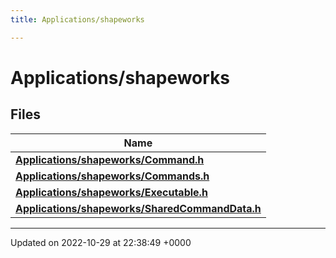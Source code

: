 ```yaml
---
title: Applications/shapeworks

---
```


# Applications/shapeworks



## Files

| Name           |
| -------------- |
| **[Applications/shapeworks/Command.h](../Files/Command_8h.md#file-command.h)**  |
| **[Applications/shapeworks/Commands.h](../Files/Commands_8h.md#file-commands.h)**  |
| **[Applications/shapeworks/Executable.h](../Files/Executable_8h.md#file-executable.h)**  |
| **[Applications/shapeworks/SharedCommandData.h](../Files/SharedCommandData_8h.md#file-sharedcommanddata.h)**  |






-------------------------------

Updated on 2022-10-29 at 22:38:49 +0000
